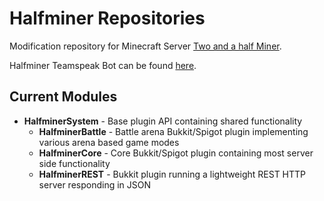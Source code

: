 # Halfminer Repositories
Modification repository for Minecraft Server [Two and a half Miner](https://halfminer.de).

Halfminer Teamspeak Bot can be found [here](https://github.com/Kakifrucht/HalfminerBot).

## Current Modules
- **HalfminerSystem** - Base plugin API containing shared functionality
  - **HalfminerBattle** - Battle arena Bukkit/Spigot plugin implementing various arena based game modes
  - **HalfminerCore** - Core Bukkit/Spigot plugin containing most server side functionality
  - **HalfminerREST** - Bukkit plugin running a lightweight REST HTTP server responding in JSON